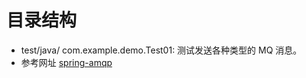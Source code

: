 # 目录结构
- test/java/
   com.example.demo.Test01: 测试发送各种类型的 MQ 消息。
 - 参考网址
    [spring-amqp](https://docs.spring.io/spring-amqp/reference/htmlsingle/)